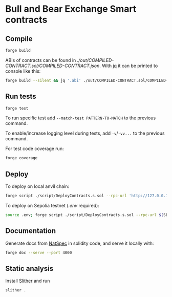 # Bull and Bear Exchange Smart contracts

## Compile

```bash
forge build
```

ABIs of contracts can be found in _./out/COMPILED-CONTRACT.sol/COMPILED-CONTRACT.json_.
With [jq](https://github.com/jqlang/jq) it can be printed to console like this:

```bash
forge build --silent && jq '.abi' ./out/COMPILED-CONTRACT.sol/COMPILED-CONTRACT.json
```

## Run tests

```bash
forge test
```

To run specific test add `--match-test PATTERN-TO-MATCH` to the previous command.

To enable/increase logging level during tests, add `-v`/`-vv...` to the previous command.

For test code coverage run:

```bash
forge coverage
```

## Deploy

To deploy on local anvil chain:

```bash
forge script ./script/DeployContracts.s.sol --rpc-url 'http://127.0.0.1:8545' --broadcast -vvvv
```

To deploy on Sepolia testnet (_.env_ required):

```bash
source .env; forge script ./script/DeployContracts.s.sol --rpc-url $(SEPOLIA_RPC_URL) --private-key $(PRIVATE_KEY) --broadcast --verify --etherscan-api-key $(ETHERSCAN_API_KEY) -vvvv
```

## Documentation

Generate docs from [NatSpec](https://docs.soliditylang.org/en/latest/natspec-format.html)
in solidity code, and serve it locally with:

```bash
forge doc --serve --port 4000
```

## Static analysis

Install [Slither](https://github.com/crytic/slither?tab=readme-ov-file)
and run

```bash
slither .
```
